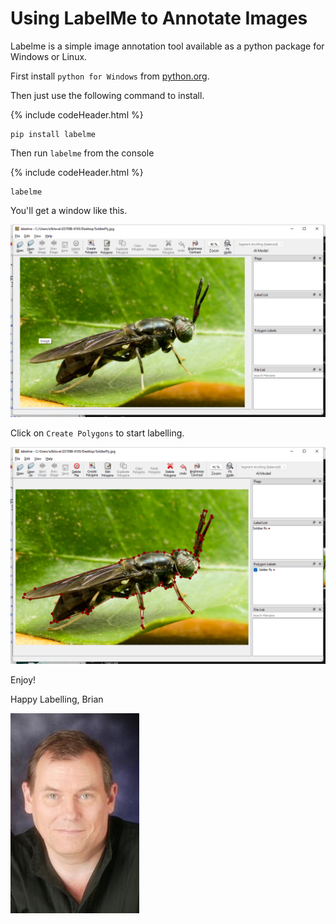 # Using LabelMe to Annotate Images

Labelme is a simple image annotation tool available as a python package for Windows or Linux.

First install `python for Windows` from [python.org](https://www.python.org/downloads/release/python-3120/).

Then just use the following command to install.

{% include codeHeader.html %}
```console
pip install labelme
```

Then run `labelme` from the console

{% include codeHeader.html %}
```console
labelme
```
You'll get a window like this.

![Alt text](image-22.png)

Click on `Create Polygons` to start labelling.

![Alt text](image-23.png)

Enjoy!

Happy Labelling,
Brian

![Lovell Portrait](/images/Lovell_portrait_small.jpg "Brian Lovell")

<!-- Put Javascript here! -->

<script src="/assets/scripts/copyCode.js" async> </script>
